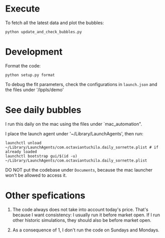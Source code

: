 # Execute

To fetch all the latest data and plot the bubbles:

```
python update_and_check_bubbles.py
```


# Development 

Format the code:
```
python setup.py format
```

To debug the fit parameters, check the configurations in `launch.json` and the files under '/lppls/demo'


# See daily bubbles

I run this daily on the mac using the files under `mac_automation".

I place the launch agent under '~/Library/LaunchAgents', then run:

```
launchctl unload  ~/Library/LaunchAgents/com.octaviantuchila.daily_sornette.plist # if already loaded
launchctl bootstrap gui/$(id -u) ~/Library/LaunchAgents/com.octaviantuchila.daily_sornette.plist
```

DO NOT put the codebase under `Documents`, because the mac launcher won't be allowed to access it.


# Other spefications

1. The code always does not take into account today's price.
That's because I want consistency: I usually run it before market open.
If I run other historic simulations, they should also be before market open.

2. As a consequence of 1, I don't run the code on Sundays and Mondays.